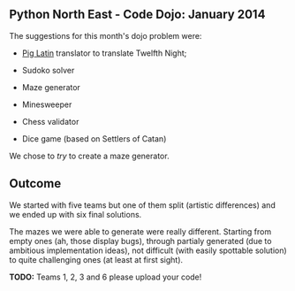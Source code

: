 Python North East - Code Dojo: January 2014
-------------------------------------------

The suggestions for this month's dojo problem were:

 - [Pig Latin][piglatin] translator to translate Twelfth Night;

 - Sudoko solver

 - Maze generator

 - Minesweeper

 - Chess validator

 - Dice game (based on Settlers of Catan)

We chose to _try_ to create a maze generator.


Outcome
-------

We started with five teams but one of them split (artistic differences)
and we ended up with six final solutions.

The mazes we were able to generate were really different. Starting
from empty ones (ah, those display bugs), through partialy generated
(due to ambitious implementation ideas), not difficult (with easily
spottable solution) to quite challenging ones (at least at first
sight).

**TODO:**
Teams 1, 2, 3 and 6 please upload your code!


[piglatin]: http://en.wikipedia.org/wiki/Pig_Latin
